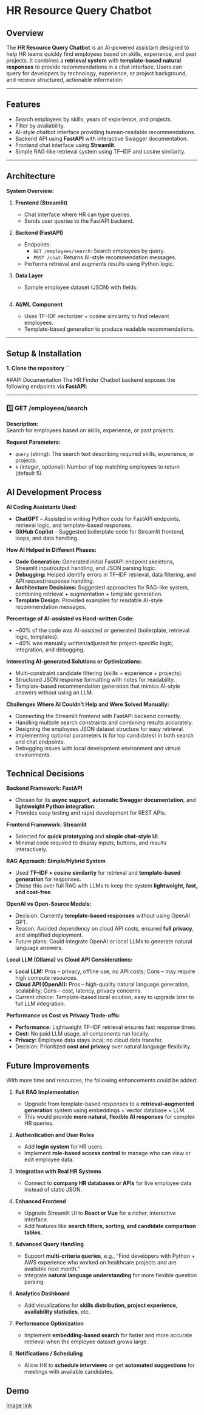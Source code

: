 # HR Resource Query Chatbot
## Overview
The **HR Resource Query Chatbot** is an AI-powered assistant designed to help HR teams quickly find employees based on skills, experience, and past projects. It combines a **retrieval system** with **template-based natural responses** to provide recommendations in a chat interface. Users can query for developers by technology, experience, or project background, and receive structured, actionable information.

---

## Features
- Search employees by skills, years of experience, and projects.
- Filter by availability.
- AI-style chatbot interface providing human-readable recommendations.
- Backend API using **FastAPI** with interactive Swagger documentation.
- Frontend chat interface using **Streamlit**.
- Simple RAG-like retrieval system using TF–IDF and cosine similarity.

---

## Architecture
**System Overview:**
1. **Frontend (Streamlit)**
   - Chat interface where HR can type queries.
   - Sends user queries to the FastAPI backend.

2. **Backend (FastAPI)**
   - Endpoints:
     - `GET /employees/search`: Search employees by query.
     - `POST /chat`: Returns AI-style recommendation messages.
   - Performs retrieval and augments results using Python logic.

3. **Data Layer**
   - Sample employee dataset (JSON) with fields:
     ```json
  

4. **AI/ML Component**
   - Uses TF–IDF vectorizer + cosine similarity to find relevant employees.
   - Template-based generation to produce readable recommendations.

---

## Setup & Installation
**1. Clone the repository**
``
            

##API Documentation
The HR Finder Chatbot backend exposes the following endpoints via **FastAPI**:

---

### 1️⃣ GET /employees/search
**Description:**  
Search for employees based on skills, experience, or past projects.

**Request Parameters:**  
- `query` (string): The search text describing required skills, experience, or projects.  
- `k` (integer, optional): Number of top matching employees to return (default 5).

## AI Development Process

**AI Coding Assistants Used:**  
- **ChatGPT** – Assisted in writing Python code for FastAPI endpoints, retrieval logic, and template-based responses.  
- **GitHub Copilot** – Suggested boilerplate code for Streamlit frontend, loops, and data handling.  

**How AI Helped in Different Phases:**  
- **Code Generation:** Generated initial FastAPI endpoint skeletons, Streamlit input/output handling, and JSON parsing logic.  
- **Debugging:** Helped identify errors in TF–IDF retrieval, data filtering, and API request/response handling.  
- **Architecture Decisions:** Suggested approaches for RAG-like system, combining retrieval + augmentation + template generation.  
- **Template Design:** Provided examples for readable AI-style recommendation messages.  

**Percentage of AI-assisted vs Hand-written Code:**  
- ~60% of the code was AI-assisted or generated (boilerplate, retrieval logic, templates).  
- ~40% was manually written/adjusted for project-specific logic, integration, and debugging.  

**Interesting AI-generated Solutions or Optimizations:**  
- Multi-constraint candidate filtering (skills + experience + projects).  
- Structured JSON response formatting with notes for readability.  
- Template-based recommendation generation that mimics AI-style answers without using an LLM.  

**Challenges Where AI Couldn’t Help and Were Solved Manually:**  
- Connecting the Streamlit frontend with FastAPI backend correctly.  
- Handling multiple search constraints and combining results accurately.  
- Designing the employees JSON dataset structure for easy retrieval.  
- Implementing optional parameters (`k` for top candidates) in both search and chat endpoints.  
- Debugging issues with local development environment and virtual environments.  

## Technical Decisions

**Backend Framework: FastAPI**  
- Chosen for its **async support**, **automatic Swagger documentation**, and **lightweight Python integration**.  
- Provides easy testing and rapid development for REST APIs.  

**Frontend Framework: Streamlit**  
- Selected for **quick prototyping** and **simple chat-style UI**.  
- Minimal code required to display inputs, buttons, and results interactively.  

**RAG Approach: Simple/Hybrid System**  
- Used **TF–IDF + cosine similarity** for retrieval and **template-based generation** for responses.  
- Chose this over full RAG with LLMs to keep the system **lightweight, fast, and cost-free**.  

**OpenAI vs Open-Source Models:**  
- Decision: Currently **template-based responses** without using OpenAI GPT.  
- Reason: Avoided dependency on cloud API costs, ensured **full privacy**, and simplified deployment.  
- Future plans: Could integrate OpenAI or local LLMs to generate natural language answers.  

**Local LLM (Ollama) vs Cloud API Considerations:**  
- **Local LLM:** Pros – privacy, offline use, no API costs; Cons – may require high compute resources.  
- **Cloud API (OpenAI):** Pros – high-quality natural language generation, scalability; Cons – cost, latency, privacy concerns.  
- Current choice: Template-based local solution, easy to upgrade later to full LLM integration.  

**Performance vs Cost vs Privacy Trade-offs:**  
- **Performance:** Lightweight TF–IDF retrieval ensures fast response times.  
- **Cost:** No paid LLM usage, all components run locally.  
- **Privacy:** Employee data stays local; no cloud data transfer.  
- Decision: Prioritized **cost and privacy** over natural language flexibility.  

## Future Improvements

With more time and resources, the following enhancements could be added:

1. **Full RAG Implementation**  
   - Upgrade from template-based responses to a **retrieval-augmented generation** system using embeddings + vector database + LLM.  
   - This would provide **more natural, flexible AI responses** for complex HR queries.

2. **Authentication and User Roles**  
   - Add **login system** for HR users.  
   - Implement **role-based access control** to manage who can view or edit employee data.

3. **Integration with Real HR Systems**  
   - Connect to **company HR databases or APIs** for live employee data instead of static JSON.

4. **Enhanced Frontend**  
   - Upgrade Streamlit UI to **React or Vue** for a richer, interactive interface.  
   - Add features like **search filters, sorting, and candidate comparison tables**.

5. **Advanced Query Handling**  
   - Support **multi-criteria queries**, e.g., “Find developers with Python + AWS experience who worked on healthcare projects and are available next month.”  
   - Integrate **natural language understanding** for more flexible question parsing.

6. **Analytics Dashboard**  
   - Add visualizations for **skills distribution, project experience, availability statistics**, etc.  

7. **Performance Optimization**  
   - Implement **embedding-based search** for faster and more accurate retrieval when the employee dataset grows large.  

8. **Notifications / Scheduling**  
   - Allow HR to **schedule interviews** or get **automated suggestions** for meetings with available candidates.

## Demo
[Image link](<img width="1704" height="4284" alt="Image" src="https://github.com/user-attachments/assets/71d257c4-d1c4-46f2-bec1-9a5fc60b967b" />)
